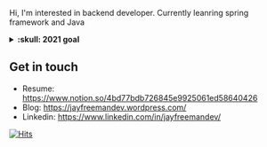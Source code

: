 Hi, I'm interested in backend developer. Currently leanring spring framework and Java

<details>
  <summary><b>:skull: 2021 goal</b></summary>
Get a job, adjust with good team and self developing myself!
</details>

## Get in touch
- Resume: https://www.notion.so/4bd77bdb726845e9925061ed58640426
- Blog: https://jayfreemandev.wordpress.com/
- Linkedin: https://www.linkedin.com/in/jayfreemandev/

[![Hits](https://hits.seeyoufarm.com/api/count/incr/badge.svg?url=https%3A%2F%2Fgithub.com%2Fjayfreemandev%2Fhit-counter&count_bg=%2379C83D&title_bg=%23555555&icon=&icon_color=%23E7E7E7&title=hits&edge_flat=false)](https://hits.seeyoufarm.com)
